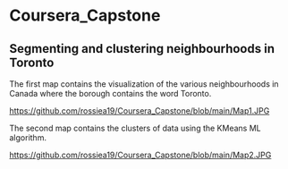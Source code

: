 # Coursera_Capstone

## Segmenting and clustering neighbourhoods in Toronto

The first map contains the visualization of the various neighbourhoods in Canada where the borough contains the word Toronto.

https://github.com/rossiea19/Coursera_Capstone/blob/main/Map1.JPG

The second map contains the clusters of data using the KMeans ML algorithm.

https://github.com/rossiea19/Coursera_Capstone/blob/main/Map2.JPG
